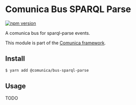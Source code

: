 # Comunica Bus SPARQL Parse

[![npm version](https://badge.fury.io/js/%40comunica%2Fbus-sparql-parse.svg)](https://www.npmjs.com/package/@comunica/bus-sparql-parse)

A comunica bus for sparql-parse events.

This module is part of the [Comunica framework](https://github.com/comunica/comunica).

## Install

```bash
$ yarn add @comunica/bus-sparql-parse
```

## Usage

TODO
